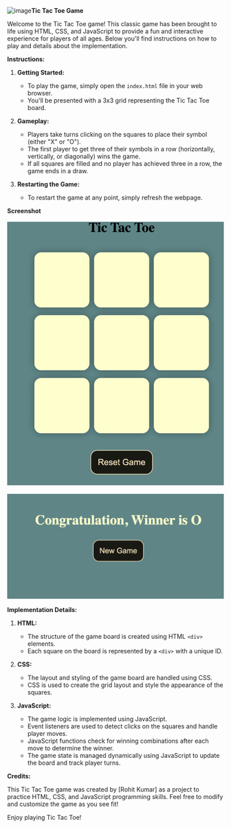 ![image](https://github.com/RohitKumar-tech/Tic-Tac-Toe/assets/73387772/8f42d826-ac63-4a95-810f-62710679c2be)**Tic Tac Toe Game**

Welcome to the Tic Tac Toe game! This classic game has been brought to life using HTML, CSS, and JavaScript to provide a fun and interactive experience for players of all ages. Below you'll find instructions on how to play and details about the implementation.

**Instructions:**

1. **Getting Started:**
   - To play the game, simply open the `index.html` file in your web browser.
   - You'll be presented with a 3x3 grid representing the Tic Tac Toe board.

2. **Gameplay:**
   - Players take turns clicking on the squares to place their symbol (either "X" or "O").
   - The first player to get three of their symbols in a row (horizontally, vertically, or diagonally) wins the game.
   - If all squares are filled and no player has achieved three in a row, the game ends in a draw.

3. **Restarting the Game:**
   - To restart the game at any point, simply refresh the webpage.

**Screenshot** <br> <br>
<img src="./Screenshot/Home_Page.png" > <br> <br>
<img src="./Screenshot/Winning_Page.png" >

**Implementation Details:**

1. **HTML:**
   - The structure of the game board is created using HTML `<div>` elements.
   - Each square on the board is represented by a `<div>` with a unique ID.

2. **CSS:**
   - The layout and styling of the game board are handled using CSS.
   - CSS is used to create the grid layout and style the appearance of the squares.

3. **JavaScript:**
   - The game logic is implemented using JavaScript.
   - Event listeners are used to detect clicks on the squares and handle player moves.
   - JavaScript functions check for winning combinations after each move to determine the winner.
   - The game state is managed dynamically using JavaScript to update the board and track player turns.

**Credits:**

This Tic Tac Toe game was created by [Rohit Kumar] as a project to practice HTML, CSS, and JavaScript programming skills. Feel free to modify and customize the game as you see fit!

Enjoy playing Tic Tac Toe!
